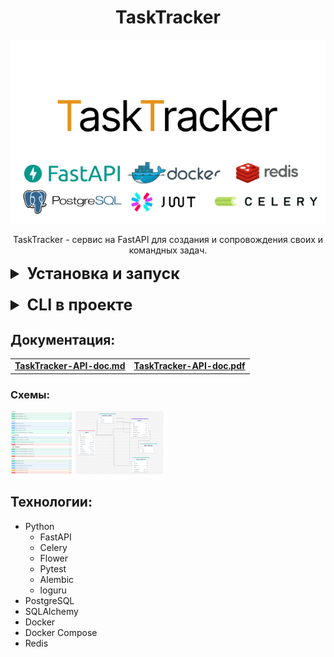 <div align="center">

# TaskTracker

<p style="text-align:center;"><img style="text-align:center;" src="assets/logo.png" alt="logo"/></p>

<p style="text-align: center;">TaskTracker - сервис на FastAPI для создания и сопровождения своих и командных задач.<p>
</div>



<details>

<summary style="font-size:25px; font-weight: bold;">Установка и запуск</summary>


* ##### Клонировать репозиторий:
```bash
git clone git@github.com:licaro-1/TaskTracker.git
```


* ##### Перейти в склонированный репозиторий:
```bash
cd ./TaskTracker/
```

* ##### Создать виртуальное окружение и активировать его:
```bash
python -m venv venv
```
```bash
. .\venv\Scripts\activate
```

* ##### Создать .env файл и указать необходимые переменные (по примеру .env-example)


* ##### Создать приватный и публичный ключ:

  * Перейти в Git Bash/cmd, находясь в корне проекта выполнить команды:
    ```bash
    # Generate an RSA private key, of size 2048
    openssl genrsa -out backend/authentication/certs/jwt-private.pem 2048
    ```
    
    ```bash
    # Extract the public key from the key pair, which can be used in a certificate
    openssl rsa -in backend/authentication/certs/jwt-private.pem -outform PEM -pubout -out backend/authentication/certs/jwt-public.pem
    ```


* ##### Установить зависимости:
```bash
pip install -r .\backend\requirements.txt
```


* ##### Запусить докер-контейнеры:
```bash
docker compose up -d
```
* #### Запустить тесты
  * ##### Перейти в директорию backned:
  ```bash
  cd backend/
  ```
  ```bash
  # Перед запуском убедитесь, что в env файле активна брокер-ссылка для pytest
  pytest tests/
  ```
  * После успешных тестов вернуться в корень проекта и закоментировать брокер ссылку для pytest в env файле
  ```bash
  cd ..
  ```
* ##### После успешных тестов пересобрать контейнеры и выгрузить таск-статусы в базу данных:
```bash
docker exec -it tasktracker-app-1 python cli.py load_statuses
```
</details>

####

<details>

<summary style="font-size:25px; font-weight: bold;">CLI в проекте</summary>

#### Запуск CLI осуществляется через файл cli.py:
`python cli.py command_name`

С помощью CLI можно выгружать в базу данных таск-статусы, пользователей, супер-пользователей.
Выгрузка происходит из раздельных файлов в директории `load_data` (`backend/core/utils/load_data`)

#### Список комманд:

* `load_statuses` - выгрузка статусов из файла

* `load_users` - выгрузка пользователей

* `load_superusers` - выгрузка супер-пользователей


> Для добавления какого-либо объекта в выгрузку нужно добавить данные в соответствующий файл

</details>


## Документация:


<div align="center">
    <table >
     <tr>
        <td><b><a href="./assets/api_docs/TaskTrackerAPI-doc.md" download>TaskTracker-API-doc.md</a></b></td>
        <td><b><a href="./assets/api_docs/TaskTrackerAPI-doc.pdf" download>TaskTracker-API-doc.pdf</a></b></td>
     </tr>
    </table>
</div>


### Схемы:

[<img src="/assets/endpoint_schema.png" width="100px" style="border-radius:5px;" alt="api-schema"/>](assets/endpoint_schema.png) [<img src="/assets/db_schema.png" width="141px" style="border-radius:5px;" alt="db-schema"/>](assets/db_schema.png)



## Технологии:


* Python
  * FastAPI
  * Celery
  * Flower
  * Pytest
  * Alembic
  * loguru
* PostgreSQL
* SQLAlchemy
* Docker
* Docker Compose
* Redis
